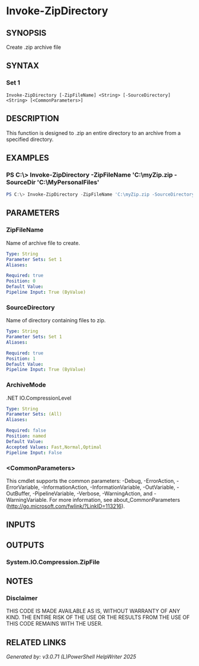 ﻿# Invoke-ZipDirectory

## SYNOPSIS
Create .zip archive file

## SYNTAX

### Set 1
```
Invoke-ZipDirectory [-ZipFileName] <String> [-SourceDirectory] <String> [<CommonParameters>]
```

## DESCRIPTION
This function is designed to .zip an entire directory to an archive from a specified directory.

## EXAMPLES

### PS C:\\\> Invoke-ZipDirectory -ZipFileName 'C:\\myZip.zip -SourceDir 'C:\\MyPersonalFiles'

```powershell
PS C:\> Invoke-ZipDirectory -ZipFileName 'C:\myZip.zip -SourceDirectory 'C:\MyPersonalFiles'
```

## PARAMETERS

### ZipFileName
Name of archive file to create.

```yaml
Type: String
Parameter Sets: Set 1
Aliases: 

Required: true
Position: 0
Default Value: 
Pipeline Input: True (ByValue)
```

### SourceDirectory
Name of directory containing files to zip.

```yaml
Type: String
Parameter Sets: Set 1
Aliases: 

Required: true
Position: 1
Default Value: 
Pipeline Input: True (ByValue)
```

### ArchiveMode
.NET IO.CompressionLevel

```yaml
Type: String
Parameter Sets: (All)
Aliases: 

Required: false
Position: named
Default Value: 
Accepted Values: Fast,Normal,Optimal
Pipeline Input: False
```

### \<CommonParameters\>
This cmdlet supports the common parameters: -Debug, -ErrorAction, -ErrorVariable, -InformationAction, -InformationVariable, -OutVariable, -OutBuffer, -PipelineVariable, -Verbose, -WarningAction, and -WarningVariable. For more information, see about_CommonParameters (http://go.microsoft.com/fwlink/?LinkID=113216).

## INPUTS

### 


## OUTPUTS

### System.IO.Compression.ZipFile


## NOTES

### Disclaimer
THIS CODE IS MADE AVAILABLE AS IS, WITHOUT WARRANTY OF ANY KIND. THE ENTIRE RISK OF THE USE OR THE RESULTS FROM THE USE OF THIS CODE REMAINS WITH THE USER.

## RELATED LINKS


*Generated by: v3.0.71 (L)PowerShell HelpWriter 2025*
